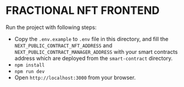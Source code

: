 # FRACTIONAL NFT FRONTEND

Run the project with following steps:

- Copy the `.env.example` to `.env` file in this directory, and fill the `NEXT_PUBLIC_CONTRACT_NFT_ADDRESS` and `NEXT_PUBLIC_CONTRACT_MANAGER_ADDRESS` with your smart contracts address which are deployed from the `smart-contract` directory.
- `npm install`
- `npm run dev`
- Open `http://localhost:3000` from your browser.
